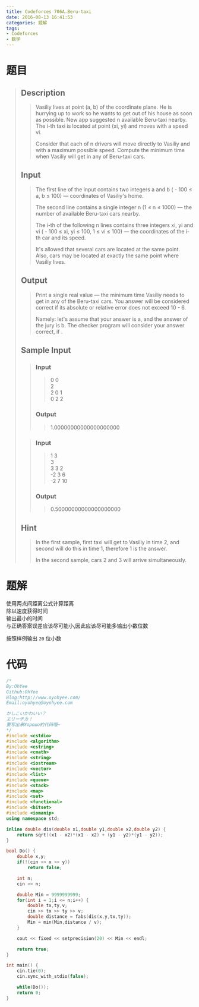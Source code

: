 ```yaml
---
title: Codeforces 706A.Beru-taxi
date: 2016-08-13 16:41:53
categories: 题解
tags:
- Codeforces
- 数学
---
```

# 题目
> 
> ## Description  
>> Vasiliy lives at point (a, b) of the coordinate plane. He is hurrying up to work so he wants to get out of his house as soon as possible. New app suggested n available Beru-taxi nearby. The i-th taxi is located at point (xi, yi) and moves with a speed vi.  
>>   
>> Consider that each of n drivers will move directly to Vasiliy and with a maximum possible speed. Compute the minimum time when Vasiliy will get in any of Beru-taxi cars.  
>>   
>> <!--more-->  
> 
> ## Input  
>> The first line of the input contains two integers a and b ( - 100 ≤ a, b ≤ 100) — coordinates of Vasiliy's home.  
>>   
>> The second line contains a single integer n (1 ≤ n ≤ 1000) — the number of available Beru-taxi cars nearby.  
>>   
>> The i-th of the following n lines contains three integers xi, yi and vi ( - 100 ≤ xi, yi ≤ 100, 1 ≤ vi ≤ 100) — the coordinates of the i-th car and its speed.  
>>   
>> It's allowed that several cars are located at the same point. Also, cars may be located at exactly the same point where Vasiliy lives.  
>>   
> 
> ## Output  
>> Print a single real value — the minimum time Vasiliy needs to get in any of the Beru-taxi cars. You answer will be considered correct if its absolute or relative error does not exceed 10 - 6.  
>>   
>> Namely: let's assume that your answer is a, and the answer of the jury is b. The checker program will consider your answer correct, if .  
>>   
> 
> ## Sample Input  
>> ### Input  
>>> 0 0  
>>> 2  
>>> 2 0 1  
>>> 0 2 2  
>>  
>> ### Output  
>>> 1.00000000000000000000  
> 
>> ### Input  
>>> 1 3  
>>> 3  
>>> 3 3 2  
>>> -2 3 6  
>>> -2 7 10  
>>
>> ### Output  
>>> 0.50000000000000000000  
>  
> ## Hint  
>> In the first sample, first taxi will get to Vasiliy in time 2, and second will do this in time 1, therefore 1 is the answer.  
>>   
>> In the second sample, cars 2 and 3 will arrive simultaneously.  

# 题解

使用两点间距离公式计算距离  
除以速度获得时间  
输出最小的时间  
与正确答案误差应该尽可能小,因此应该尽可能多输出小数位数  

按照样例输出 `20` 位小数   

# 代码
```cpp Beru-taxi https://github.com/OhYee/ACM.github.io/blob/master\Codeforces\706A.Beru-taxi.cpp 代码备份
/*
By:OhYee
Github:OhYee
Blog:http://www.oyohyee.com/
Email:oyohyee@oyohyee.com

かしこいかわいい？
エリーチカ！
要写出来Хорошо的代码哦~
*/
#include <cstdio>
#include <algorithm>
#include <cstring>
#include <cmath>
#include <string>
#include <iostream>
#include <vector>
#include <list>
#include <queue>
#include <stack>
#include <map>
#include <set>
#include <functional>
#include <bitset>
#include <iomanip> 
using namespace std;

inline double dis(double x1,double y1,double x2,double y2) {
	return sqrt((x1 - x2)*(x1 - x2) + (y1 - y2)*(y1 - y2));
}

bool Do() {
	double x,y;
	if(!(cin >> x >> y))
		return false;

	int n;
	cin >> n;

	double Min = 9999999999;
	for(int i = 1;i <= n;i++) {
		double tx,ty,v;
		cin >> tx >> ty >> v;
		double distance = fabs(dis(x,y,tx,ty));
		Min = min(Min,distance / v);
	}

	cout << fixed << setprecision(20) << Min << endl;

	return true;
}

int main() {
	cin.tie(0);
	cin.sync_with_stdio(false);

	while(Do());
	return 0;
}
```